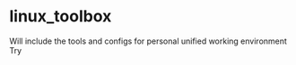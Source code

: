 linux_toolbox
=============

Will include the tools and configs for personal unified working environment
Try
